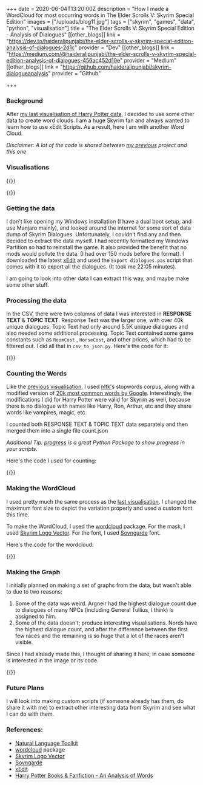 +++
date = 2020-06-04T13:20:00Z
description = "How I made a WordCloud for most occurring words in The Elder Scrolls V: Skyrim Special Edition"
images = ["/uploads/blog11.jpg"]
tags = ["skyrim", "games", "data", "python", "visualisation"]
title = "The Elder Scrolls V: Skyrim Special Edition - Analysis of Dialogues"
[[other_blogs]]
link = "https://dev.to/haideralipunjabi/the-elder-scrolls-v-skyrim-special-edition-analysis-of-dialogues-2d1c"
provider = "Dev"
[[other_blogs]]
link = "https://medium.com/@haideralipunjabi/the-elder-scrolls-v-skyrim-special-edition-analysis-of-dialogues-456ac452d10e"
provider = "Medium"
[[other_blogs]]
link = "https://github.com/haideralipunjabi/skyrim-dialogueanalysis"
provider = "Github"

+++
### Background

After [my last visualisation of Harry Potter data](https://blog.haideralipunjabi.com/posts/harry-potter-books-fanfiction-an-analysis-of-words/), I decided to use some other data to create word clouds. I am a huge Skyrim fan and always wanted to learn how to use xEdit Scripts. As a result, here I am with another Word Cloud.

_Disclaimer: A lot of the code is shared between_ [_my previous_](https://blog.haideralipunjabi.com/posts/harry-potter-books-fanfiction-an-analysis-of-words/) _project and this one_

### Visualisations

{{<imgur id="odnJWMw" ext="png" class="image-resp" align="center" title="WordCloud of Most Occurring Words in Dialogues of Skyrim Special Edition">}}

{{<imgur id="ca71mqu" ext="png" class="image-resp" align="center" title="Graph of DLC contribution towards dialogues">}}


### Getting the data

I don't like opening my Windows installation (I have a dual boot setup, and use Manjaro mainly), and looked around the internet for some sort of data dump of Skyrim Dialogues. Unfortunately, I couldn't find any and then decided to extract the data myself. I had recently formatted my Windows Partition so had to reinstall the game. It also provided the benefit that no mods would pollute the data. (I had over 150 mods before the format). I downloaded the latest [xEdit](http://tes5edit.github.io/) and used the `Export dialogues.pas` script that comes with it to export all the dialogues. (It took me 22:05 minutes).

I am going to look into other data I can extract this way, and maybe make some other stuff.

### Processing the data

In the CSV, there were two columns of data I was interested in **RESPONSE TEXT** & **TOPIC TEXT**. Response Text was the larger one, with over 40k unique dialogues. Topic Text had only around 5.5K unique dialogues and also needed some additional processing. Topic Text contained some game constants such as `RoomCost` , `HorseCost`, and other prices, which had to be filtered out. I did all that in `csv_to_json.py`. Here's the code for it:

{{<github repo="haideralipunjabi/skyrim-dialogueanalysis" file="csv_to_json.py" lang="python" options="linenos=true">}}

### Counting the Words

Like the [previous visualisation](),  I used [nltk']()s stopwords corpus, along with a modified version of [20k most common words by Google](https://github.com/first20hours/google-10000-english). Interestingly, the modifications I did for Harry Potter were valid for Skyrim as well, because there is no dialogue with names like Harry, Ron, Arthur, etc and they share words like vampires, magic, etc.

I counted both RESPONSE TEXT & TOPIC TEXT data separately and then merged them into a single file count.json

_Additional Tip:_ [_progress_](https://pypi.org/project/progress/) _is a great Python Package to show progress in your scripts._

Here's the code I used for counting:

{{<github repo="haideralipunjabi/skyrim-dialogueanalysis" file="count_words.py" lang="python" options="linenos=true">}}

### Making the WordCloud

I used pretty much the same process as the [last visualisation](https://blog.haideralipunjabi.com/posts/harry-potter-books-fanfiction-an-analysis-of-words/). I changed the maximum font size to depict the variation properly and used a custom font this time.

To make the WordCloud, I used the [wordcloud](https://amueller.github.io/word_cloud/) package. For the mask, I used [Skyrim Logo Vector](https://www.nexusmods.com/skyrim/mods/68054). For the font, I used [Sovngarde](https://www.nexusmods.com/skyrimspecialedition/mods/386) font.

Here's the code for the wordcloud:

{{<github repo="haideralipunjabi/skyrim-dialogueanalysis" file="make_wordcloud.py" lang="python" options="linenos=true">}}

### Making the Graph

I initially planned on making a set of graphs from the data, but wasn't able to due to two reasons:

1. Some of the data was weird. Argneir had the highest dialogue count due to dialogues of many NPCs (including General Tullius, I think) is assigned to him.
2. Some of the data doesn't; produce interesting visualisations. Nords have the highest dialogue count, and after the difference between the first few races and the remaining is so huge that a lot of the races aren't visible.

Since I had already made this, I thought of sharing it here, in case someone is interested in the image or its code.

{{<github repo="haideralipunjabi/skyrim-dialogueanalysis" file="make_graphs.py" lang="python" options="linenos=true">}}

### Future Plans

I will look into making custom scripts (if someone already has them, do share it with me) to extract other interesting data from Skyrim and see what I can do with them.

### References:

* [Natural Language Toolkit](https://nltk.org)
* [wordcloud](https://amueller.github.io/word_cloud/) package
* [Skyrim Logo Vector](https://www.nexusmods.com/skyrim/mods/68054)
* [Sovngarde](https://www.nexusmods.com/skyrimspecialedition/mods/386)
* [xEdit](http://tes5edit.github.io/)
* [Harry Potter Books & Fanfiction - An Analysis of Words](https://blog.haideralipunjabi.com/posts/harry-potter-books-fanfiction-an-analysis-of-words/)